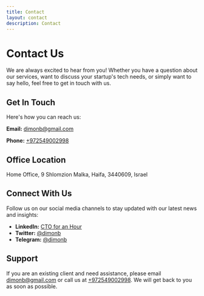 ```yaml
---
title: Contact
layout: contact
description: Contact
---
```


# Contact Us

We are always excited to hear from you! Whether you have a question about our services, want to discuss your startup's tech needs, or simply want to say hello, feel free to get in touch with us. 

## Get In Touch

Here's how you can reach us:

**Email:** [dimonb@gmail.com](mailto:dimonb@gmail.com)

**Phone:** [+972549002998](tel:+972549002998)

## Office Location

Home Office, 
9 Shlomzion Malka, 
Haifa, 3440609, Israel

## Connect With Us

Follow us on our social media channels to stay updated with our latest news and insights:

- **LinkedIn:** [CTO for an Hour](https://www.linkedin.com/in/dimonb)
- **Twitter:** [@dimonb](https://twitter.com/dimonb)
- **Telegram:** [@dimonb](https://t.me/dimonb)

## Support

If you are an existing client and need assistance, please email [dimonb@gmail.com](mailto:dimonb@gmail.com) or call us at [+972549002998](tel:+972549002998). We will get back to you as soon as possible.

